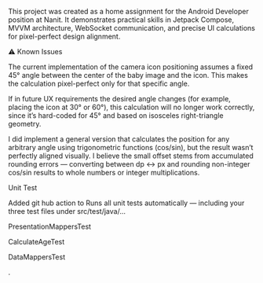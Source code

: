 This project was created as a home assignment for the Android Developer position at Nanit.
It demonstrates practical skills in Jetpack Compose, MVVM architecture, WebSocket communication, and precise UI calculations for pixel-perfect design alignment.


⚠️ Known Issues

The current implementation of the camera icon positioning assumes a fixed 45° angle between the center of the baby image and the icon.
This makes the calculation pixel-perfect only for that specific angle.

If in future UX requirements the desired angle changes (for example, placing the icon at 30° or 60°), this calculation will no longer work correctly, since it’s hard-coded for 45° and based on isosceles right-triangle geometry.

I did implement a general version that calculates the position for any arbitrary angle using trigonometric functions (cos/sin),
but the result wasn’t perfectly aligned visually.
I believe the small offset stems from accumulated rounding errors — converting between dp ↔ px and rounding non-integer cos/sin results to whole numbers or integer multiplications.

Unit Test

Added  git hub action to
Runs all unit tests automatically — including your three test files under src/test/java/...

PresentationMappersTest

CalculateAgeTest

DataMappersTest

.
